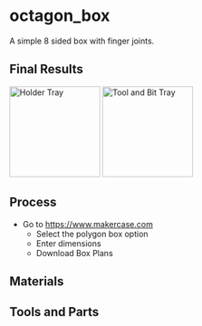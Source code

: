 # octagon_box

A simple 8 sided box with finger joints.

## Final Results

<!---
![Holder Tray](trays/holder_tray/IMG_6915.JPG) 
![Tool Tray 2](trays/tool_and_bit_tray/IMG_6918.JPG)
-->

<p align="left">
  <img src="trays/holder_tray/IMG_6915.JPG" height="160" title="Holder Tray">
  <img src="trays/tool_and_bit_tray/IMG_6918.JPG" height="160" title="Tool and Bit Tray">
</p>

## Process

- Go to https://www.makercase.com
  - Select the polygon box option
  - Enter dimensions
  - Download Box Plans

## Materials


## Tools and Parts

